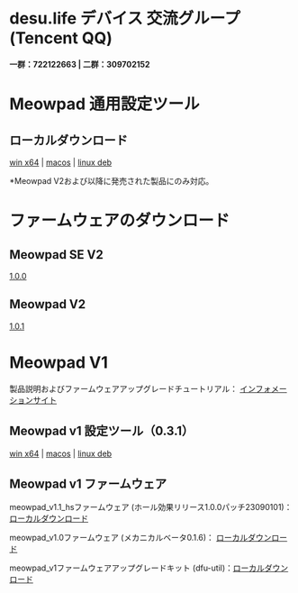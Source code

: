 # desu.life デバイス 交流グループ (Tencent QQ)

**一群：722122663 | 二群：309702152**

# Meowpad 通用設定ツール
## ローカルダウンロード
[win x64](https://desu.life/device/app/download/Meowpad_v2/MeowpadConfiguratorForV2_v1.0.2_winx64.zip)  | [macos](https://desu.life/device/app/download/Meowpad_v2/MeowpadConfiguratorForV2_v1.0.2_winx64.zip) | [linux deb](https://desu.life/device/app/download/Meowpad_v2/MeowpadConfiguratorForV2_v1.0.2_winx64.zip)

*Meowpad V2および以降に発売された製品にのみ対応。

# ファームウェアのダウンロード
## Meowpad SE V2
[1.0.0](https://desu.life/device/firmware/download/Meowpad_SE_v2/Meowpad_SE_v2_1.0.0.bin)

## Meowpad V2

[1.0.1](https://desu.life/device/firmware/download/Meowpad_v2/Meowpad_v2_1.0.1.bin)


# Meowpad V1
製品説明およびファームウェアアップグレードチュートリアル： [インフォメーションサイト](https://info.desu.life/?p=338)
## Meowpad v1 設定ツール（0.3.1）
[win x64](https://desu.life/device/app/download/Meowpad_v1/MeowpadConfigurator_0.3.1_x64_en-US.msi.zip)  | [macos](https://desu.life/device/app/download/Meowpad_v1/MeowpadConfigurator_0.3.1_macos-app.zip) | [linux deb](https://desu.life/device/app/download/Meowpad_v1/MeowpadConfigurator_0.3.1_amd64.deb.zip)

## Meowpad v1 ファームウェア
meowpad_v1.1_hsファームウェア (ホール効果リリース1.0.0パッチ23090101)： [ローカルダウンロード](https://desu.life/device/firmware/download/Meowpad_v1/meowpad_v1_app_hs_edition_1.0.0_ptach_23090101.bin)

meowpad_v1.0ファームウェア (メカニカルベータ0.1.6)： [ローカルダウンロード](https://desu.life/device/firmware/download/Meowpad_v1/meowpad_v1_app_0.1.6.bin)

meowpad_v1ファームウェアアップグレードキット (dfu-util)：[ローカルダウンロード](https://desu.life/device/firmware/download/Meowpad_v1/firmware_updater.zip)
